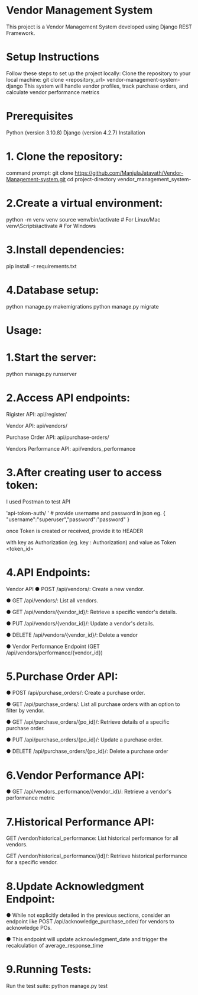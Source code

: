 # Vendor Management System
This project is a Vendor Management System developed using Django REST Framework.

# Setup Instructions
Follow these steps to set up the project locally:
Clone the repository to your local machine:
git clone <repository_url>
vendor-management-system-django 
This system will handle vendor profiles, track purchase orders, and calculate vendor performance metrics

# Prerequisites
Python (version 3.10.8)
Django (version 4.2.7)
Installation

# 1. Clone the repository:
command prompt:
git clone https://github.com/ManjulaJatavath/Vendor-Management-system.git
cd project-directory vendor_management_system-

# 2.Create a virtual environment:
python -m venv venv
source venv/bin/activate # For Linux/Mac
venv\Scripts\activate # For Windows

# 3.Install dependencies:
pip install -r requirements.txt

# 4.Database setup:
python manage.py makemigrations
python manage.py migrate

# Usage:

# 1.Start the server:
python manage.py runserver

# 2.Access API endpoints:

Rigister API: api/register/

Vendor API: api/vendors/

Purchase Order API:  api/purchase-orders/

Vendors Performance API: api/vendors_performance

# 3.After creating user to access token:
I used Postman to test API

'api-token-auth/ ' # provide username and password in json eg. { "username":"superuser","password":"password" }

once Token is created or received, provide it to HEADER 

with key as Authorization (eg. key : Authorization) and value as Token <token_id>

# 4.API Endpoints:
Vendor API
● POST /api/vendors/: Create a new vendor.

● GET /api/vendors/: List all vendors.

● GET /api/vendors/{vendor_id}/: Retrieve a specific vendor's details.

● PUT /api/vendors/{vendor_id}/: Update a vendor's details.

● DELETE /api/vendors/{vendor_id}/: Delete a vendor

● Vendor Performance Endpoint (GET /api/vendors/performance/{vendor_id})

# 5.Purchase Order API:
● POST /api/purchase_orders/: Create a purchase order.

● GET /api/purchase_orders/: List all purchase orders with an option to filter by vendor.

● GET /api/purchase_orders/{po_id}/: Retrieve details of a specific purchase order.

● PUT /api/purchase_orders/{po_id}/: Update a purchase order.

● DELETE /api/purchase_orders/{po_id}/: Delete a purchase order

# 6.Vendor Performance API:
● GET /api/vendors_performance/{vendor_id}/: Retrieve a vendor's performance metric

# 7.Historical Performance API:
GET /vendor/historical_performance: List historical performance for all vendors.

GET /vendor/historical_performance/{id}/: Retrieve historical performance for a specific vendor.

# 8.Update Acknowledgment Endpoint:
● While not explicitly detailed in the previous sections, consider an endpoint like
POST /api/acknowledge_purchase_oder/ for vendors to acknowledge POs.

● This endpoint will update acknowledgment_date and trigger the recalculation of average_response_time

# 9.Running Tests:
Run the test suite:
python manage.py test
